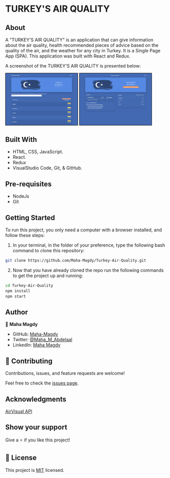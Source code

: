 # TURKEY'S AIR QUALITY
## About

A "TURKEY'S AIR QUALITY" is an application that can give information about the air quality, health recommended pieces of advice based on the quality of the air, and the weather for any city in Turkey. It is a Single Page App (SPA). This application was built with React and Redux.

A screenshot of the TURKEY'S AIR QUALITY is presented below:

<p float="left" style="vertical-align: top;">
  <img alt="Home Page" style="border: 1px solid black; display: inline-block" src="./app_screenshot_1.png" width="45%">
  <img alt="City Page" style="border: 1px solid black; display: inline-block" src="./app_screenshot_2.png" width="45%">
 </p>

## Built With

- HTML, CSS, JavaScript.
- React.
- Redux
- VisualStudio Code, Git, & GitHub.

<!-- ## Live Demo

[Live Demo Link]( https://maha-magdy.github.io/egyptian-food-world/ ) -->

## Pre-requisites

- NodeJs
- Git
## Getting Started

To run this project, you only need a computer with a browser installed, and follow these steps:


1. In your terminal, in the folder of your preference, type the following bash command to clone this repository:

```sh
git clone https://github.com/Maha-Magdy/Turkey-Air-Quality.git
```

2. Now that you have already cloned the repo run the following commands to get the project up and running:
```sh
cd Turkey-Air-Quality
npm install
npm start
```
## Author

👤 **Maha Magdy**

- GitHub: [Maha-Magdy](https://github.com/Maha-Magdy)
- Twitter: [@Maha_M_Abdelaal](https://twitter.com/Maha_M_Abdelaal)
- LinkedIn: [Maha Magdy](https://www.linkedin.com/in/maha-magdy-abdelaal/)

## 🤝 Contributing

Contributions, issues, and feature requests are welcome!

Feel free to check the [issues page](https://github.com/Maha-Magdy/Turkey-Air-Quality/issues).

## Acknowledgments

[AirVisual API](https://www.iqair.com/commercial/air-quality-monitors/airvisual-platform/api)
## Show your support

Give a ⭐️ if you like this project!

## 📝 License

This project is [MIT](./LICENSE) licensed.
